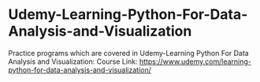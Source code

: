 # Udemy-Learning-Python-For-Data-Analysis-and-Visualization
Practice programs which are covered in Udemy-Learning Python For Data Analysis and Visualization: 
Course Link:
https://www.udemy.com/learning-python-for-data-analysis-and-visualization/

